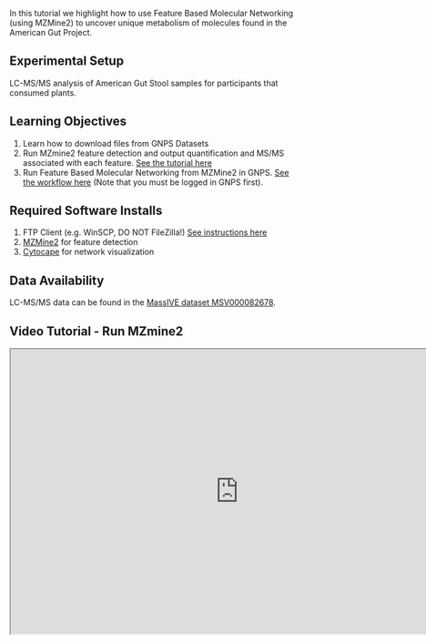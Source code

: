 
In this tutorial we highlight how to use Feature Based Molecular Networking (using MZMine2) to uncover unique metabolism of molecules found in the American Gut Project.

## Experimental Setup

LC-MS/MS analysis of American Gut Stool samples for participants that consumed plants.

## Learning Objectives

1. Learn how to download files from GNPS Datasets
2. Run MZmine2 feature detection and output quantification and MS/MS associated with each feature. [See the tutorial here](https://ccms-ucsd.github.io/GNPSDocumentation/featurebasedmolecularnetworking/)
3. Run Feature Based Molecular Networking from MZMine2 in GNPS. [See the workflow here](https://gnps.ucsd.edu/ProteoSAFe/index.jsp?params=%7B%22workflow%22:%22METABOLOMICS-SNETS-MZMINE%22,%22library_on_server%22:%22d.speclibs;%22%7D) (Note that you must be logged in GNPS first).


## Required Software Installs

1. FTP Client (e.g. WinSCP, DO NOT FileZilla!) [See instructions here](http://proteomics.ucsd.edu/service/massive/documentation/submit-data/upload-data/)
2. [MZMine2](https://github.com/mzmine/mzmine2/releases) for feature detection
3. [Cytocape](http://www.cytoscape.org/download.php) for network visualization

## Data Availability

LC-MS/MS data can be found in the [MassIVE dataset MSV000082678](https://massive.ucsd.edu/ProteoSAFe/dataset.jsp?task=de2d18fd91804785bce8c225cc94a444).

## Video Tutorial - Run MZmine2

<iframe width="800" height="500" src="https://www.youtube.com/embed/5jjMllbwD-U"> </iframe>
